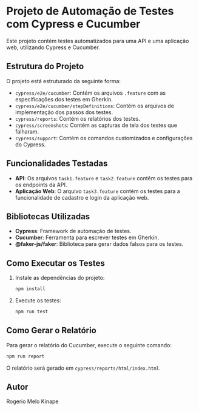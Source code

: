 
# Projeto de Automação de Testes com Cypress e Cucumber

Este projeto contém testes automatizados para uma API e uma aplicação web, utilizando Cypress e Cucumber.

## Estrutura do Projeto

O projeto está estruturado da seguinte forma:

- `cypress/e2e/cucumber`: Contém os arquivos `.feature` com as especificações dos testes em Gherkin.
- `cypress/e2e/cucumber/stepDefinitions`: Contém os arquivos de implementação dos passos dos testes.
- `cypress/reports`: Contém os relatórios dos testes.
- `cypress/screenshots`: Contém as capturas de tela dos testes que falharam.
- `cypress/support`: Contém os comandos customizados e configurações do Cypress.

## Funcionalidades Testadas

- **API**: Os arquivos `task1.feature` e `task2.feature` contêm os testes para os endpoints da API.
- **Aplicação Web**: O arquivo `task3.feature` contém os testes para a funcionalidade de cadastro e login da aplicação web.

## Bibliotecas Utilizadas

- **Cypress**: Framework de automação de testes.
- **Cucumber**: Ferramenta para escrever testes em Gherkin.
- **@faker-js/faker**: Biblioteca para gerar dados falsos para os testes.

## Como Executar os Testes

1. Instale as dependências do projeto:

   ```bash
   npm install
   ```

2. Execute os testes:

   ```bash
   npm run test
   ```

## Como Gerar o Relatório

Para gerar o relatório do Cucumber, execute o seguinte comando:

```bash
npm run report
```

O relatório será gerado em `cypress/reports/html/index.html`.

## Autor

Rogerio Melo Kinape
